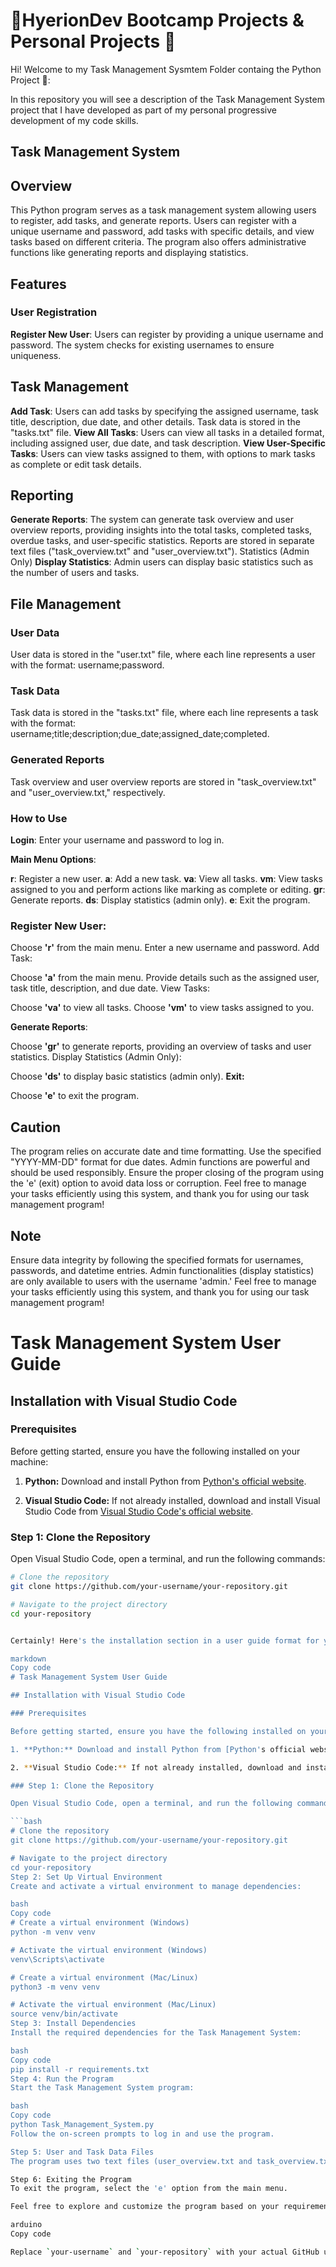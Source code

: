 # 🎒HyerionDev Bootcamp Projects & Personal Projects 🌟
Hi! Welcome to my Task Management Sysmtem Folder containg the Python Project 🚀:

In this repository you will see a description of the Task Management System project that I have developed as part of my personal progressive development of my code skills.

## Task Management System

## Overview
This Python program serves as a task management system allowing users to register, add tasks, and generate reports. Users can register with a unique username and password, add tasks with specific details, and view tasks based on different criteria. The program also offers administrative functions like generating reports and displaying statistics.

## Features
### User Registration
**Register New User**: Users can register by providing a unique username and password. The system checks for existing usernames to ensure uniqueness.

## Task Management
**Add Task**: Users can add tasks by specifying the assigned username, task title, description, due date, and other details. Task data is stored in the "tasks.txt" file.
**View All Tasks**: Users can view all tasks in a detailed format, including assigned user, due date, and task description.
**View User-Specific Tasks**: Users can view tasks assigned to them, with options to mark tasks as complete or edit task details.

## Reporting
**Generate Reports**: The system can generate task overview and user overview reports, providing insights into the total tasks, completed tasks, overdue tasks, and user-specific statistics. Reports are stored in separate text files ("task_overview.txt" and "user_overview.txt").
Statistics (Admin Only)
**Display Statistics**: Admin users can display basic statistics such as the number of users and tasks.

## File Management
### User Data
User data is stored in the "user.txt" file, where each line represents a user with the format: username;password.

### Task Data
Task data is stored in the "tasks.txt" file, where each line represents a task with the format: username;title;description;due_date;assigned_date;completed.

### Generated Reports
Task overview and user overview reports are stored in "task_overview.txt" and "user_overview.txt," respectively.

### How to Use
**Login**: Enter your username and password to log in.

**Main Menu Options**:

**r**: Register a new user.
**a**: Add a new task.
**va**: View all tasks.
**vm**: View tasks assigned to you and perform actions like marking as complete or editing.
**gr**: Generate reports.
**ds**: Display statistics (admin only).
**e**: Exit the program.

### Register New User:

Choose **'r'** from the main menu.
Enter a new username and password.
Add Task:

Choose **'a'** from the main menu.
Provide details such as the assigned user, task title, description, and due date.
View Tasks:

Choose **'va'** to view all tasks.
Choose **'vm'** to view tasks assigned to you.

**Generate Reports**:

Choose **'gr'** to generate reports, providing an overview of tasks and user statistics.
Display Statistics (Admin Only):

Choose **'ds'** to display basic statistics (admin only).
**Exit:**

Choose **'e'** to exit the program.

## Caution
The program relies on accurate date and time formatting. Use the specified "YYYY-MM-DD" format for due dates.
Admin functions are powerful and should be used responsibly.
Ensure the proper closing of the program using the 'e' (exit) option to avoid data loss or corruption.
Feel free to manage your tasks efficiently using this system, and thank you for using our task management program!

## Note
Ensure data integrity by following the specified formats for usernames, passwords, and datetime entries.
Admin functionalities (display statistics) are only available to users with the username 'admin.'
Feel free to manage your tasks efficiently using this system, and thank you for using our task management program!

# Task Management System User Guide

## Installation with Visual Studio Code

### Prerequisites

Before getting started, ensure you have the following installed on your machine:

1. **Python:** Download and install Python from [Python's official website](https://www.python.org/downloads/).

2. **Visual Studio Code:** If not already installed, download and install Visual Studio Code from [Visual Studio Code's official website](https://code.visualstudio.com/).

### Step 1: Clone the Repository

Open Visual Studio Code, open a terminal, and run the following commands:

```bash
# Clone the repository
git clone https://github.com/your-username/your-repository.git

# Navigate to the project directory
cd your-repository


Certainly! Here's the installation section in a user guide format for your README.md:

markdown
Copy code
# Task Management System User Guide

## Installation with Visual Studio Code

### Prerequisites

Before getting started, ensure you have the following installed on your machine:

1. **Python:** Download and install Python from [Python's official website](https://www.python.org/downloads/).

2. **Visual Studio Code:** If not already installed, download and install Visual Studio Code from [Visual Studio Code's official website](https://code.visualstudio.com/).

### Step 1: Clone the Repository

Open Visual Studio Code, open a terminal, and run the following commands:

```bash
# Clone the repository
git clone https://github.com/your-username/your-repository.git

# Navigate to the project directory
cd your-repository
Step 2: Set Up Virtual Environment
Create and activate a virtual environment to manage dependencies:

bash
Copy code
# Create a virtual environment (Windows)
python -m venv venv

# Activate the virtual environment (Windows)
venv\Scripts\activate

# Create a virtual environment (Mac/Linux)
python3 -m venv venv

# Activate the virtual environment (Mac/Linux)
source venv/bin/activate
Step 3: Install Dependencies
Install the required dependencies for the Task Management System:

bash
Copy code
pip install -r requirements.txt
Step 4: Run the Program
Start the Task Management System program:

bash
Copy code
python Task_Management_System.py
Follow the on-screen prompts to log in and use the program.

Step 5: User and Task Data Files
The program uses two text files (user_overview.txt and task_overview.txt) to store user and task data. Ensure these files are present in the project directory. If they don't exist, the program will create them during execution.

Step 6: Exiting the Program
To exit the program, select the 'e' option from the main menu.

Feel free to explore and customize the program based on your requirements!

arduino
Copy code

Replace `your-username` and `your-repository` with your actual GitHub username and repository name. This user guide provides clear steps for users to install and run your Task Management System Python program using Visual Studio Code.





